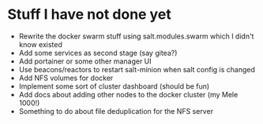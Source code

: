 # Stuff I have not done yet

* Rewrite the docker swarm stuff using salt.modules.swarm
  which I didn't know existed
* Add some services as second stage (say gitea?)
* Add portainer or some other manager UI
* Use beacons/reactors to restart salt-minion when salt config is changed
* Add NFS volumes for docker
* Implement some sort of cluster dashboard (should be fun)
* Add docs about adding other nodes to the docker cluster (my Mele 1000!)
* Something to do about file deduplication for the NFS server